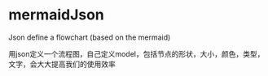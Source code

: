 # mermaidJson
Json define a flowchart (based on the mermaid)

用json定义一个流程图，自己定义model，包括节点的形状，大小，颜色，类型，文字，会大大提高我们的使用效率

